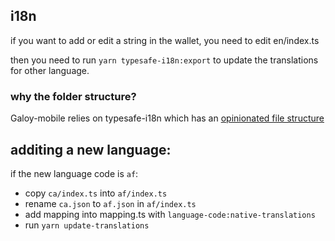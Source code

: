## i18n

if you want to add or edit a string in the wallet, you need to edit en/index.ts

then you need to run `yarn typesafe-i18n:export` to update the translations for other language.

### why the folder structure?

Galoy-mobile relies on typesafe-i18n which has an [opinionated file structure](https://github.com/ivanhofer/typesafe-i18n/tree/main/packages/generator#folder-structure)

## additing a new language:

if the new language code is `af`: 

- copy `ca/index.ts` into `af/index.ts`
- rename `ca.json` to `af.json` in `af/index.ts`
- add mapping into mapping.ts with `language-code:native-translations`
- run `yarn update-translations`